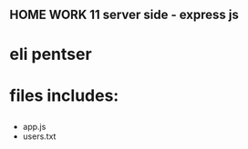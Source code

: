 ## HOME WORK 11  server side  - express js
# eli pentser

# files includes:
  ##
   - app.js
   - users.txt
   